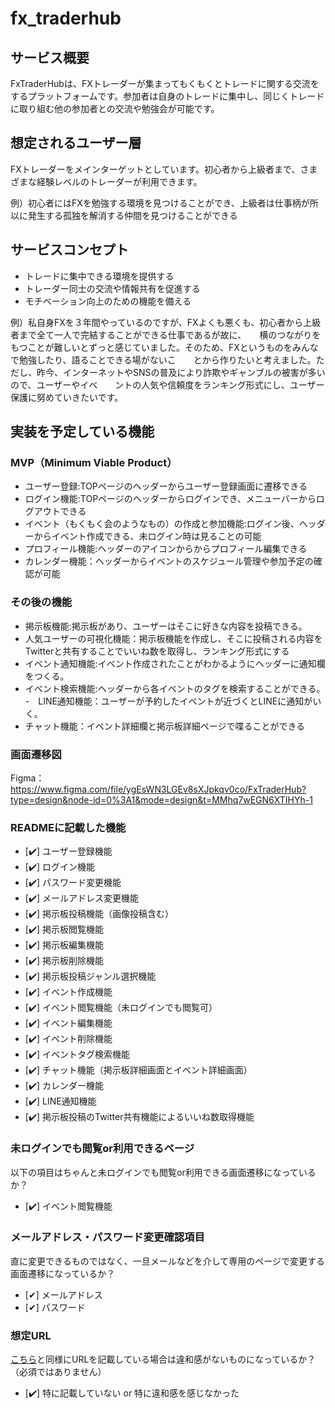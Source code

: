 # fx_traderhub

## サービス概要
FxTraderHubは、FXトレーダーが集まってもくもくとトレードに関する交流をするプラットフォームです。参加者は自身のトレードに集中し、同じくトレードに取り組む他の参加者との交流や勉強会が可能です。

## 想定されるユーザー層
FXトレーダーをメインターゲットとしています。初心者から上級者まで、さまざまな経験レベルのトレーダーが利用できます。

例）初心者にはFXを勉強する環境を見つけることができ、上級者は仕事柄が所以に発生する孤独を解消する仲間を見つけることができる

## サービスコンセプト
- トレードに集中できる環境を提供する
- トレーダー同士の交流や情報共有を促進する
- モチベーション向上のための機能を備える

例）私自身FXを３年間やっているのですが、FXよくも悪くも、初心者から上級者まで全て一人で完結することができる仕事であるが故に、　　横のつながりをもつことが難しいとずっと感じていました。そのため、FXというものをみんなで勉強したり、語ることできる場がないこ　　とから作りたいと考えました。ただし、昨今、インターネットやSNSの普及により詐欺やギャンブルの被害が多いので、ユーザーやイベ　　ントの人気や信頼度をランキング形式にし、ユーザー保護に努めていきたいです。

## 実装を予定している機能
### MVP（Minimum Viable Product）
- ユーザー登録:TOPページのヘッダーからユーザー登録画面に遷移できる
- ログイン機能:TOPページのヘッダーからログインでき、メニューバーからログアウトできる
- イベント（もくもく会のようなもの）の作成と参加機能:ログイン後、ヘッダーからイベント作成できる、未ログイン時は見ることの可能
- プロフィール機能:ヘッダーのアイコンからからプロフィール編集できる
- カレンダー機能：ヘッダーからイベントのスケジュール管理や参加予定の確認が可能

### その後の機能
- 掲示板機能:掲示板があり、ユーザーはそこに好きな内容を投稿できる。
- 人気ユーザーの可視化機能：掲示板機能を作成し、そこに投稿される内容をTwitterと共有することでいいね数を取得し、ランキング形式にする
- イベント通知機能:イベント作成されたことがわかるようにヘッダーに通知欄をつくる。
- イベント検索機能:ヘッダーから各イベントのタグを検索することができる。
-　LINE通知機能：ユーザーが予約したイベントが近づくとLINEに通知がいく。
- チャット機能：イベント詳細欄と掲示板詳細ページで喋ることができる

### 画面遷移図

Figma：https://www.figma.com/file/ygEsWN3LGEv8sXJpkqv0co/FxTraderHub?type=design&node-id=0%3A1&mode=design&t=MMhq7wEGN6XTIHYh-1

### READMEに記載した機能
- [✔️] ユーザー登録機能
- [✔️] ログイン機能
- [✔️] パスワード変更機能
- [✔️] メールアドレス変更機能
- [✔️] 掲示板投稿機能（画像投稿含む）
- [✔️] 掲示板閲覧機能
- [✔️] 掲示板編集機能
- [✔️] 掲示板削除機能
- [✔️] 掲示板投稿ジャンル選択機能
- [✔️] イベント作成機能
- [✔️] イベント閲覧機能（未ログインでも閲覧可）
- [✔️] イベント編集機能
- [✔️] イベント削除機能
- [✔️] イベントタグ検索機能
- [✔️] チャット機能（掲示板詳細画面とイベント詳細画面）
- [✔️] カレンダー機能
- [✔️] LINE通知機能
- [✔️] 掲示板投稿のTwitter共有機能によるいいね数取得機能

### 未ログインでも閲覧or利用できるページ
以下の項目はちゃんと未ログインでも閲覧or利用できる画面遷移になっているか？
- [✔️] イベント閲覧機能

### メールアドレス・パスワード変更確認項目
直に変更できるものではなく、一旦メールなどを介して専用のページで変更する画面遷移になっているか？
- [✔︎] メールアドレス
- [✔︎] パスワード

### 想定URL
[こちら](https://xd.adobe.com/view/53d16b6b-bcdf-479b-4e6a-a67539af96c5-25e0/grid/)と同様にURLを記載している場合は違和感がないものになっているか？（必須ではありません）
- [✔️] 特に記載していない or 特に違和感を感じなかった